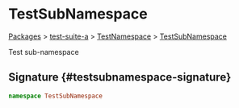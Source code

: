 # TestSubNamespace

[Packages](./) &gt; [test-suite-a](./test-suite-a) &gt; [TestNamespace](./test-suite-a/testnamespace-namespace) &gt; [TestSubNamespace](./test-suite-a/testnamespace-namespace/testsubnamespace-namespace)

Test sub-namespace

## Signature {#testsubnamespace-signature}

```typescript
namespace TestSubNamespace
```
